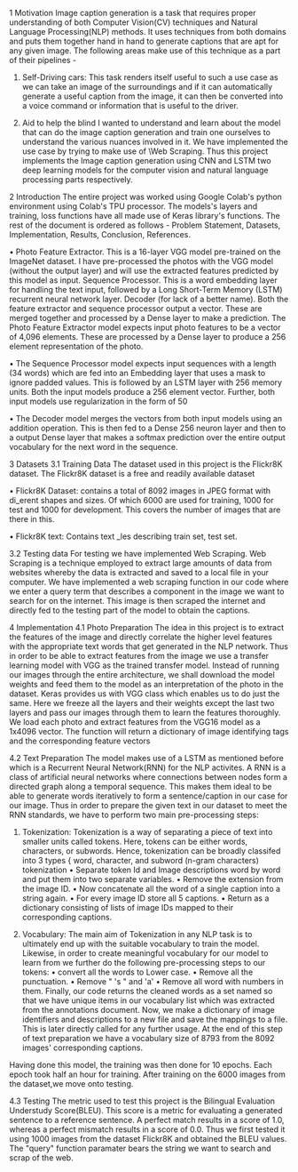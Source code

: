 1 Motivation
Image caption generation is a task that requires proper understanding of both Computer Vision(CV) techniques and Natural Language Processing(NLP) methods. It uses techniques from both domains and puts them together hand in hand to generate captions that are apt for any given image. The following areas make use of this technique as a part of their pipelines -

1. Self-Driving cars:
This task renders itself useful to such a use case as we can take an image of the surroundings and if it can automatically generate a useful caption from the image, it can then be converted into a voice command or information that is useful to the driver.

2. Aid to help the blind
I wanted to understand and learn about the model that can do the image caption generation and train one ourselves to understand the various nuances involved in it. We have implemented the use case by trying to make use of \Web Scraping. Thus this project implements the Image caption generation using CNN and LSTM two deep learning models for the computer vision and natural language processing parts respectively.

2 Introduction
The entire project was worked using Google Colab's python environment using Colab's TPU processor. The models's layers and training, loss functions have all made use of Keras library's functions. The rest of the document is ordered as follows - Problem Statement, Datasets, Implementation, Results, Conclusion, References.

• Photo Feature Extractor. This is a 16-layer VGG model pre-trained on the ImageNet dataset.
I have pre-processed the photos with the VGG model (without the output layer) and will use the extracted features predicted by this model as input. Sequence Processor. This is a word embedding layer for handling the text input, followed by a Long Short-Term Memory (LSTM) recurrent neural network layer. Decoder (for lack of a better name). Both the feature extractor and sequence processor output a vector. These are merged together and processed by a Dense layer to make a prediction. The Photo Feature Extractor model expects input photo features to be a vector of 4,096 elements. These are processed by a Dense layer to produce a 256 element representation of the photo.

• The Sequence Processor model expects input sequences with a length (34 words)
which are fed into an Embedding layer that uses a mask to ignore padded values. This is followed by an LSTM layer with 256 memory units. Both the input models produce a 256 element vector. Further, both input models use regularization in the form of 50

• The Decoder model merges the vectors from both input models using an addition operation.
This is then fed to a Dense 256 neuron layer and then to a output Dense layer that makes a softmax prediction over the entire output vocabulary for the next word in the sequence.

3 Datasets
3.1 Training Data
The dataset used in this project is the Flickr8K dataset. The Flickr8K dataset is a free and readily available dataset

• Flickr8K Dataset:
contains a total of 8092 images in JPEG format with di_erent shapes and sizes. Of which 6000 are used for training, 1000 for test and 1000 for development. This covers the number of images that are there in this.

• Flickr8K text:
Contains text _les describing train set, test set.

3.2 Testing data
For testing we have implemented Web Scraping. Web Scraping is a technique employed to extract large amounts of data from websites whereby the data is extracted and saved to a local file in your computer. We have implemented a web scraping function in our code where we enter a query term that describes a component in the image we want to search for on the internet. This image is then scraped the internet and directly fed to the testing part of the model to obtain the captions.

4 Implementation
4.1 Photo Preparation
The idea in this project is to extract the features of the image and directly correlate the higher level features with the appropriate text words that get generated in the NLP network. Thus in order to be able to extract features from the image we use a transfer learning model with VGG as the trained transfer model. Instead of running our images through the entire architecture, we shall download the model weights and feed them to the model as an interpretation of the photo in the dataset. Keras provides us with VGG class which enables us to do just the same. Here we freeze all the layers and their weights except the last two layers and pass our images through them to learn the features thoroughly. We load each photo and extract features from the VGG16 model as a 1x4096 vector. The function will return a dictionary of image identifying tags and the corresponding feature vectors

4.2 Text Preparation
The model makes use of a LSTM as mentioned before which is a Recurrent Neural Network(RNN) for the NLP activites. A RNN is a class of artificial neural networks where connections between nodes form a directed graph along a temporal sequence. This makes them ideal to be able to generate words iteratively to form a sentence/caption in our case for our image. Thus in order to prepare the given text in our dataset to meet the RNN standards, we have to perform two main pre-processing steps:

1. Tokenization:
Tokenization is a way of separating a piece of text into smaller units called tokens. Here, tokens can be either words, characters, or subwords. Hence, tokenization can be broadly classifed into 3 types { word, character, and subword (n-gram characters) tokenization • Separate token Id and Image descriptions word by word and put them into two separate variables. • Remove the extension from the image ID. • Now concatenate all the word of a single caption into a string again. • For every image ID store all 5 captions. • Return as a dictionary consisting of lists of image IDs mapped to their corresponding captions.

2. Vocabulary:
The main aim of Tokenization in any NLP task is to ultimately end up with the suitable vocabulary to train the model. Likewise, in order to create meaningful vocabulary for our model to learn from we further do the following pre-processing steps to our tokens: • convert all the words to Lower case. • Remove all the punctuation. • Remove " 's " and 'a' • Remove all word with numbers in them. Finally, our code returns the cleaned words as a set named so that we have unique items in our vocabulary list which was extracted from the annotations document. Now, we make a dictionary of image identifiers and descriptions to a new file and save the mappings to a file. This is later directly called for any further usage. At the end of this step of text preparation we have a vocabulary size of 8793 from the 8092 images' corresponding captions.

Having done this model, the training was then done for 10 epochs. Each epoch took half an hour for training. After training on the 6000 images from the dataset,we move onto testing.

4.3 Testing
The metric used to test this project is the Bilingual Evaluation Understudy Score(BLEU). This score is a metric for evaluating a generated sentence to a reference sentence. A perfect match results in a score of 1.0, whereas a perfect mismatch results in a score of 0.0. Thus we first tested it using 1000 images from the dataset Flickr8K and obtained the BLEU values. The "query" function paramater bears the string we want to search and scrap of the web.
